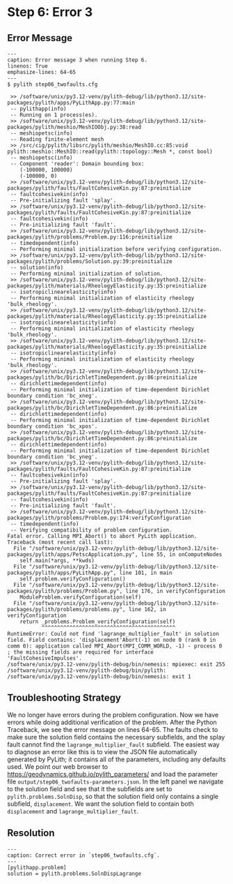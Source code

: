 # Step 6: Error 3

## Error Message

```{code-block} console
---
caption: Error message 3 when running Step 6.
linenos: True
emphasize-lines: 64-65
---
$ pylith step06_twofaults.cfg

 >> /software/unix/py3.12-venv/pylith-debug/lib/python3.12/site-packages/pylith/apps/PyLithApp.py:77:main
 -- pylithapp(info)
 -- Running on 1 process(es).
 >> /software/unix/py3.12-venv/pylith-debug/lib/python3.12/site-packages/pylith/meshio/MeshIOObj.py:38:read
 -- meshiopetsc(info)
 -- Reading finite-element mesh
 >> /src/cig/pylith/libsrc/pylith/meshio/MeshIO.cc:85:void pylith::meshio::MeshIO::read(pylith::topology::Mesh *, const bool)
 -- meshiopetsc(info)
 -- Component 'reader': Domain bounding box:
    (-100000, 100000)
    (-100000, 0)
 >> /software/unix/py3.12-venv/pylith-debug/lib/python3.12/site-packages/pylith/faults/FaultCohesiveKin.py:87:preinitialize
 -- faultcohesivekin(info)
 -- Pre-initializing fault 'splay'.
 >> /software/unix/py3.12-venv/pylith-debug/lib/python3.12/site-packages/pylith/faults/FaultCohesiveKin.py:87:preinitialize
 -- faultcohesivekin(info)
 -- Pre-initializing fault 'fault'.
 >> /software/unix/py3.12-venv/pylith-debug/lib/python3.12/site-packages/pylith/problems/Problem.py:116:preinitialize
 -- timedependent(info)
 -- Performing minimal initialization before verifying configuration.
 >> /software/unix/py3.12-venv/pylith-debug/lib/python3.12/site-packages/pylith/problems/Solution.py:39:preinitialize
 -- solution(info)
 -- Performing minimal initialization of solution.
 >> /software/unix/py3.12-venv/pylith-debug/lib/python3.12/site-packages/pylith/materials/RheologyElasticity.py:35:preinitialize
 -- isotropiclinearelasticity(info)
 -- Performing minimal initialization of elasticity rheology 'bulk_rheology'.
 >> /software/unix/py3.12-venv/pylith-debug/lib/python3.12/site-packages/pylith/materials/RheologyElasticity.py:35:preinitialize
 -- isotropiclinearelasticity(info)
 -- Performing minimal initialization of elasticity rheology 'bulk_rheology'.
 >> /software/unix/py3.12-venv/pylith-debug/lib/python3.12/site-packages/pylith/materials/RheologyElasticity.py:35:preinitialize
 -- isotropiclinearelasticity(info)
 -- Performing minimal initialization of elasticity rheology 'bulk_rheology'.
 >> /software/unix/py3.12-venv/pylith-debug/lib/python3.12/site-packages/pylith/bc/DirichletTimeDependent.py:86:preinitialize
 -- dirichlettimedependent(info)
 -- Performing minimal initialization of time-dependent Dirichlet boundary condition 'bc_xneg'.
 >> /software/unix/py3.12-venv/pylith-debug/lib/python3.12/site-packages/pylith/bc/DirichletTimeDependent.py:86:preinitialize
 -- dirichlettimedependent(info)
 -- Performing minimal initialization of time-dependent Dirichlet boundary condition 'bc_xpos'.
 >> /software/unix/py3.12-venv/pylith-debug/lib/python3.12/site-packages/pylith/bc/DirichletTimeDependent.py:86:preinitialize
 -- dirichlettimedependent(info)
 -- Performing minimal initialization of time-dependent Dirichlet boundary condition 'bc_yneg'.
 >> /software/unix/py3.12-venv/pylith-debug/lib/python3.12/site-packages/pylith/faults/FaultCohesiveKin.py:87:preinitialize
 -- faultcohesivekin(info)
 -- Pre-initializing fault 'splay'.
 >> /software/unix/py3.12-venv/pylith-debug/lib/python3.12/site-packages/pylith/faults/FaultCohesiveKin.py:87:preinitialize
 -- faultcohesivekin(info)
 -- Pre-initializing fault 'fault'.
 >> /software/unix/py3.12-venv/pylith-debug/lib/python3.12/site-packages/pylith/problems/Problem.py:174:verifyConfiguration
 -- timedependent(info)
 -- Verifying compatibility of problem configuration.
Fatal error. Calling MPI_Abort() to abort PyLith application.
Traceback (most recent call last):
  File "/software/unix/py3.12-venv/pylith-debug/lib/python3.12/site-packages/pylith/apps/PetscApplication.py", line 55, in onComputeNodes
    self.main(*args, **kwds)
  File "/software/unix/py3.12-venv/pylith-debug/lib/python3.12/site-packages/pylith/apps/PyLithApp.py", line 101, in main
    self.problem.verifyConfiguration()
  File "/software/unix/py3.12-venv/pylith-debug/lib/python3.12/site-packages/pylith/problems/Problem.py", line 176, in verifyConfiguration
    ModuleProblem.verifyConfiguration(self)
  File "/software/unix/py3.12-venv/pylith-debug/lib/python3.12/site-packages/pylith/problems/problems.py", line 162, in verifyConfiguration
    return _problems.Problem_verifyConfiguration(self)
           ^^^^^^^^^^^^^^^^^^^^^^^^^^^^^^^^^^^^^^^^^^^
RuntimeError: Could not find 'lagrange_multiplier_fault' in solution field. Field contains: 'displacement'Abort(-1) on node 0 (rank 0 in comm 0): application called MPI_Abort(MPI_COMM_WORLD, -1) - process 0
; the missing fields are required for interface 'FaultCohesiveImpulses'.
/software/unix/py3.12-venv/pylith-debug/bin/nemesis: mpiexec: exit 255
/software/unix/py3.12-venv/pylith-debug/bin/pylith: /software/unix/py3.12-venv/pylith-debug/bin/nemesis: exit 1
```

## Troubleshooting Strategy

We no longer have errors during the problem configuration.
Now we have errors while doing additional verification of the problem.
After the Python Traceback, we see the error message on lines 64-65.
The faults check to make sure the solution field contains the necessary subfields, and the splay fault cannot find the `lagrange_multiplier_fault` subfield.
The easiest way to diagnose an error like this is to view the JSON file automatically generated by PyLith; it contains all of the parameters, including any defaults used.
We point our web browser to <https://geodynamics.github.io/pylith_parameters/> and load the parameter file `output/step06_twofaults-parameters.json`.
In the left panel we navigate to the solution field and see that it the subfields are set to `pylith.problems.SolnDisp`, so that the solution field only contains a single subfield, `displacement`.
We want the solution field to contain both `displacement` and `lagrange_multiplier_fault`.

## Resolution

```{code-block} cfg
---
caption: Correct error in `step06_twofaults.cfg`.
---
[pylithapp.problem]
solution = pylith.problems.SolnDispLagrange
```
